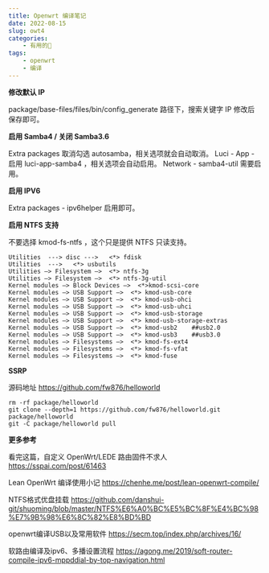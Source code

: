 ```yaml
---
title: Openwrt 编译笔记
date: 2022-08-15
slug: owt4
categories:
    - 有用的🌌
tags:
    - openwrt
    - 编译
---
```


**修改默认 IP**

package/base-files/files/bin/config_generate 路径下，搜索关键字 IP 修改后保存即可。

**启用 Samba4 / 关闭 Samba3.6**

Extra packages 取消勾选 autosamba，相关选项就会自动取消。
Luci - App - 启用 luci-app-samba4 ，相关选项会自动启用。
Network - samba4-util 需要启用。

**启用 IPV6**

Extra packages - ipv6helper 启用即可。

**启用 NTFS 支持**

不要选择 kmod-fs-ntfs ，这个只是提供 NTFS 只读支持。
```
Utilities  ---> disc --->   <*> fdisk
Utilities  --->   <*> usbutils
Utilities —> Filesystem —>  <*> ntfs-3g
Utilities —> Filesystem —>  <*> ntfs-3g-util
Kernel modules —> Block Devices —>  <*>kmod-scsi-core
Kernel modules —> USB Support —>  <*> kmod-usb-core
Kernel modules —> USB Support —>  <*> kmod-usb-ohci
Kernel modules —> USB Support —>  <*> kmod-usb-uhci
Kernel modules —> USB Support —>  <*> kmod-usb-storage
Kernel modules —> USB Support —>  <*> kmod-usb-storage-extras
Kernel modules —> USB Support —>  <*> kmod-usb2    ##usb2.0
Kernel modules —> USB Support —>  <*> kmod-usb3    ##usb3.0
Kernel modules —> Filesystems —>  <*> kmod-fs-ext4
Kernel modules —> Filesystems —>  <*> kmod-fs-vfat
Kernel modules —> Filesystems —>  <*> kmod-fuse  
```

**SSRP**

源码地址 https://github.com/fw876/helloworld

```
rm -rf package/helloworld
git clone --depth=1 https://github.com/fw876/helloworld.git package/helloworld
git -C package/helloworld pull
```

**更多参考**

看完这篇，自定义 OpenWrt/LEDE 路由固件不求人
https://sspai.com/post/61463

Lean OpenWrt 编译使用小记
https://chenhe.me/post/lean-openwrt-compile/

NTFS格式优盘挂载
https://github.com/danshui-git/shuoming/blob/master/NTFS%E6%A0%BC%E5%BC%8F%E4%BC%98%E7%9B%98%E6%8C%82%E8%BD%BD

openwrt编译USB以及常用软件
https://secm.top/index.php/archives/16/

软路由编译及ipv6、多播设置流程
https://agong.me/2019/soft-router-compile-ipv6-mppddial-by-top-navigation.html